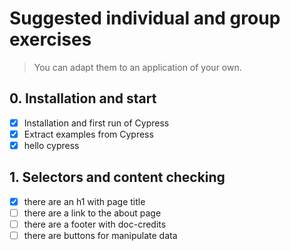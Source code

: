 # Suggested individual and group exercises

> You can adapt them to an application of your own.

## 0. Installation and start

- [x] Installation and first run of Cypress
- [x] Extract examples from Cypress
- [x] hello cypress

## 1. Selectors and content checking

- [x] there are an h1 with page title
- [ ] there are a link to the about page
- [ ] there are a footer with doc-credits
- [ ] there are buttons for manipulate data
